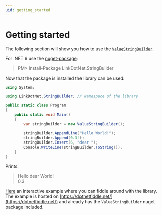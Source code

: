 ```yaml
---
uid: getting_started
---
```


# Getting started

The following section will show you how to use the [`ValueStringBuilder`](xref:LinkDotNet.StringBuilder.ValueStringBuilder).

For .NET 6 use the [nuget-package](https://www.nuget.org/packages/LinkDotNet.StringBuilder/):

> PM> Install-Package LinkDotNet.StringBuilder

Now that the package is installed the library can be used:

```csharp
using System;

using LinkDotNet.StringBuilder; // Namespace of the library

public static class Program
{
    public static void Main()
    {
        var stringBuilder = new ValueStringBuilder();

        stringBuilder.AppendLine("Hello World!");
        stringBuilder.Append(0.3f);
        stringBuilder.Insert(6, "dear ");
        Console.WriteLine(stringBuilder.ToString());
    }
} 
```

Prints:

> Hello dear World!  
0.3

[Here](https://dotnetfiddle.net/wM5r0q) an interactive example where you can fiddle around with the library. The example is hosted on [https://dotnetfiddle.net/](https://dotnetfiddle.net/) and already has the `ValueStringBuilder` nuget package included.